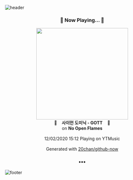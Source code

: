 ![header](https://capsule-render.vercel.app/api?type=wave&height=170&section=header&text=Hi.%20I'm%20SHIFT&fontColor=090707&fontAlignX=45&fontAlignY=65&fontSize=100)

<h3 align="center">🎵 Now Playing... 🎵</h3>
<p align="center">
  <a href="https://music.youtube.com/channel/UCfXo9-l8ZFFCM29zu7SQ96w">
    <img width="300" src="https://lh3.googleusercontent.com/6-iWv6YqjBQylxtHHfA5aPoBYMwX7nx1IajfU6HYVHOSQ4aYDPOB2Oy-S7Dt0hjvWu2Gaa-aUN8jI5Mn">
  </a>
  <br>
  🎵&nbsp&nbsp&nbsp <b>사이먼 도미닉 - GOTT</b> &nbsp&nbsp&nbsp🎵
  <br>
  on <b>No Open Flames</b>
  
  <br />
  <br />
  12/02/2020 15:12 Playing on YTMusic
  <br />
  <br />
  Generated with <a href="https://github.com/20chan/github-now">20chan/github-now</a>
</p>

<h3 align="center">•••</h3>

![footer](https://capsule-render.vercel.app/api?type=wave&height=150&section=footer)
